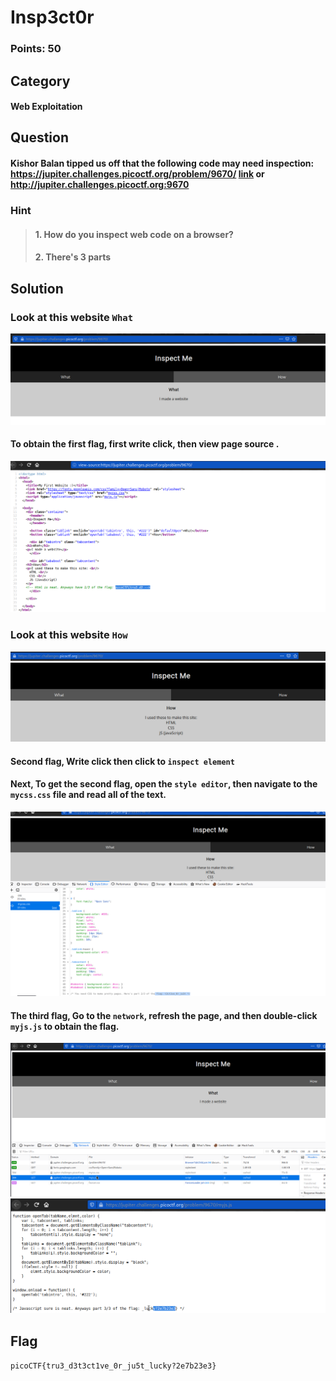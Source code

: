 # Insp3ct0r
### Points: 50

## Category
#### Web Exploitation

## Question
#### Kishor Balan tipped us off that the following code may need inspection: https://jupiter.challenges.picoctf.org/problem/9670/ [link](https://jupiter.challenges.picoctf.org/problem/9670/) or http://jupiter.challenges.picoctf.org:9670
### Hint
>#### 1. How do you inspect web code on a browser?
>#### 2. There's 3 parts


## Solution
### Look at this website `What`
![pico](01_1.png)
#### To obtain the first flag, first write click, then view page source . 
![pico](01_2.png)
### Look at this website `How`
![pico](01_3.png)
#### Second flag, Write click then click to `inspect element`  
#### Next, To get the second flag, open the `style editor`, then navigate to the `mycss.css` file and read all of the text. 
![pico](01_4.png)
#### The third flag, Go to the `network`, refresh the page, and then double-click `myjs.js` to obtain the flag. 
![pico](01_5.png)
![pico](01_6.png)

## Flag
`picoCTF{tru3_d3t3ct1ve_0r_ju5t_lucky?2e7b23e3}`